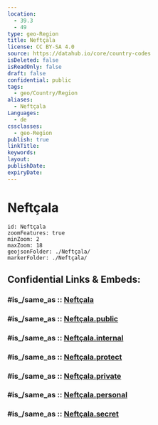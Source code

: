 ```yaml
---
location:
  - 39.3
  - 49
type: geo-Region
title: Neftçala
license: CC BY-SA 4.0
source: https://datahub.io/core/country-codes
isDeleted: false
isReadOnly: false
draft: false
confidential: public
tags:
  - geo/Country/Region
aliases:
  - Neftçala
Languages:
  - de
cssclasses:
  - geo-Region
publish: true
linkTitle:
keywords:
layout:
publishDate:
expiryDate:
---
```


# Neftçala

```leaflet
id: Neftçala
zoomFeatures: true 
minZoom: 2 
maxZoom: 18
geojsonFolder: ./Neftçala/
markerFolder: ./Neftçala/
```


## Confidential Links & Embeds: 

### #is_/same_as :: [Neftçala](/_Standards/Earth/Continent/Asia/Asia~North~West/Azerbaijan/Regions~Azerbaijan/Aran/counties~Aran/Neftçala.md) 

### #is_/same_as :: [Neftçala.public](/_public/Earth/Continent/Asia/Asia~North~West/Azerbaijan/Regions~Azerbaijan/Aran/counties~Aran/Neftçala.public.md) 

### #is_/same_as :: [Neftçala.internal](/_internal/Earth/Continent/Asia/Asia~North~West/Azerbaijan/Regions~Azerbaijan/Aran/counties~Aran/Neftçala.internal.md) 

### #is_/same_as :: [Neftçala.protect](/_protect/Earth/Continent/Asia/Asia~North~West/Azerbaijan/Regions~Azerbaijan/Aran/counties~Aran/Neftçala.protect.md) 

### #is_/same_as :: [Neftçala.private](/_private/Earth/Continent/Asia/Asia~North~West/Azerbaijan/Regions~Azerbaijan/Aran/counties~Aran/Neftçala.private.md) 

### #is_/same_as :: [Neftçala.personal](/_personal/Earth/Continent/Asia/Asia~North~West/Azerbaijan/Regions~Azerbaijan/Aran/counties~Aran/Neftçala.personal.md) 

### #is_/same_as :: [Neftçala.secret](/_secret/Earth/Continent/Asia/Asia~North~West/Azerbaijan/Regions~Azerbaijan/Aran/counties~Aran/Neftçala.secret.md)

